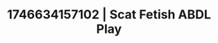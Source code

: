 ---
categories:
- Erotic vulnerability
- Sensual selfie
- AI-generated
- Fantasy kink
- Erotic friction
- Candlelit scenes
- ASMR
- Cosplay
image: /assets/images/1746634157102.jpg
layout: post
seo:
  description: Featured content with sensual ABDL Play, Scat Fetish. HD images available.
  keywords: ABDL Play, Scat Fetish
  og_image: /assets/images/1746634157102.jpg
  schema_type: VisualArtwork
tags:
- ABDL Play
- Scat Fetish
- '#1746634157102'
title: 1746634157102 | Scat Fetish ABDL Play
---